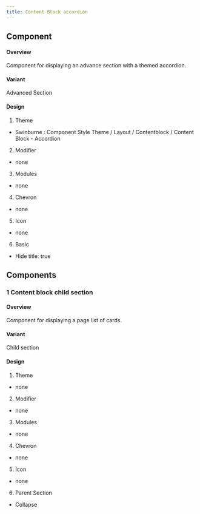 ```yaml
---
title: Content Block accordion
---
```

## Component
#### Overview
 Component for displaying an advance section with a themed accordion.
#### Variant
 Advanced Section
#### Design
1. Theme
 * Swinburne : Component Style Theme / Layout / Contentblock / Content Block - Accordion
2. Modifier
 * none
3. Modules
 * none
4. Chevron
 * none
5. Icon
 * none
6. Basic 
 * Hide title: true
 
## Components
### 1 Content block child section
#### Overview
 Component for displaying a page list of cards.
#### Variant 
 Child section
#### Design
1. Theme
 * none
2. Modifier
 * none
3. Modules
 * none
4. Chevron
 * none
5. Icon
 * none
6. Parent Section
 * Collapse
